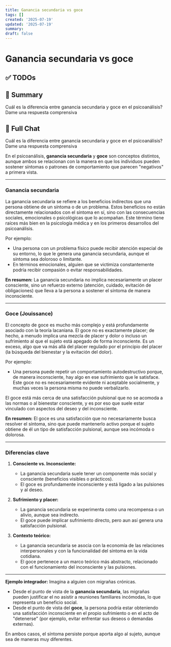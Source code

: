```yaml
---
title: Ganancia secundaria vs goce
tags: []
created: '2025-07-19'
updated: '2025-07-19'
summary:
draft: false
---
```


# Ganancia secundaria vs goce

## ✅ TODOs


## 📌 Summary
Cuál es la diferencia entre ganancia secundaria y goce en el psicoanálisis? Dame una respuesta comprensiva

## 🧠 Full Chat


Cuál es la diferencia entre ganancia secundaria y goce en el psicoanálisis? Dame una respuesta comprensiva



En el psicoanálisis, **ganancia secundaria** y **goce** son conceptos distintos, aunque ambos se relacionan con la manera en que los individuos pueden sostener síntomas o patrones de comportamiento que parecen "negativos" a primera vista.

---

### **Ganancia secundaria**
La ganancia secundaria se refiere a los beneficios indirectos que una persona obtiene de un síntoma o de un problema. Estos beneficios no están directamente relacionados con el síntoma en sí, sino con las consecuencias sociales, emocionales o psicológicas que lo acompañan. Este término tiene raíces más bien en la psicología médica y en los primeros desarrollos del psicoanálisis.

Por ejemplo:
- Una persona con un problema físico puede recibir atención especial de su entorno, lo que le genera una ganancia secundaria, aunque el síntoma sea doloroso o limitante.
- En términos emocionales, alguien que se victimiza constantemente podría recibir compasión o evitar responsabilidades.

**En resumen:** La ganancia secundaria no implica necesariamente un placer consciente, sino un refuerzo externo (atención, cuidado, evitación de obligaciones) que lleva a la persona a sostener el síntoma de manera inconsciente.

---

### **Goce (Jouissance)**
El concepto de goce es mucho más complejo y está profundamente asociado con la teoría lacaniana. El goce no es exactamente placer; de hecho, a menudo implica una mezcla de placer y dolor o incluso un sufrimiento al que el sujeto está apegado de forma inconsciente. Es un exceso, algo que va más allá del placer regulado por el principio del placer (la búsqueda del bienestar y la evitación del dolor).

Por ejemplo:
- Una persona puede repetir un comportamiento autodestructivo porque, de manera inconsciente, hay algo en ese sufrimiento que le satisface. Este goce no es necesariamente evidente ni aceptable socialmente, y muchas veces la persona misma no puede verbalizarlo.

El goce está más cerca de una satisfacción pulsional que no se acomoda a las normas o al bienestar consciente, y es por eso que suele estar vinculado con aspectos del deseo y del inconsciente.

**En resumen:** El goce es una satisfacción que no necesariamente busca resolver el síntoma, sino que puede mantenerlo activo porque el sujeto obtiene de él un tipo de satisfacción pulsional, aunque sea incómoda o dolorosa.

---

### **Diferencias clave**
1. **Consciente vs. Inconsciente:**
   - La ganancia secundaria suele tener un componente más social y consciente (beneficios visibles o prácticos).
   - El goce es profundamente inconsciente y está ligado a las pulsiones y al deseo.

2. **Sufrimiento y placer:**
   - La ganancia secundaria se experimenta como una recompensa o un alivio, aunque sea indirecto.
   - El goce puede implicar sufrimiento directo, pero aun así genera una satisfacción pulsional.

3. **Contexto teórico:**
   - La ganancia secundaria se asocia con la economía de las relaciones interpersonales y con la funcionalidad del síntoma en la vida cotidiana.
   - El goce pertenece a un marco teórico más abstracto, relacionado con el funcionamiento del inconsciente y las pulsiones.

---

**Ejemplo integrador:**
Imagina a alguien con migrañas crónicas.  
- Desde el punto de vista de la **ganancia secundaria**, las migrañas pueden justificar el no asistir a reuniones familiares incómodas, lo que representa un beneficio social.  
- Desde el punto de vista del **goce**, la persona podría estar obteniendo una satisfacción inconsciente en el propio sufrimiento o en el acto de "detenerse" (por ejemplo, evitar enfrentar sus deseos o demandas externas).

En ambos casos, el síntoma persiste porque aporta algo al sujeto, aunque sea de maneras muy diferentes.